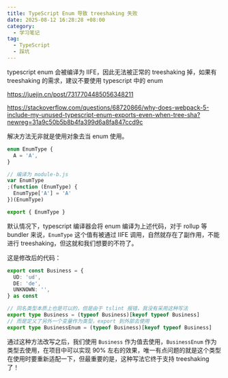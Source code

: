 ```yaml
---
title: TypeScript Enum 导致 treeshaking 失败
date: 2025-08-12 16:28:28 +08:00
category:
  - 学习笔记
tag:
  - TypeScript
  - 踩坑
---
```


typescript enum 会被编译为 IIFE，因此无法被正常的 treeshaking 掉，如果有 treeshaking 的需求，建议不要使用 typescript 中的 enum

https://juejin.cn/post/7317704485056348211

https://stackoverflow.com/questions/68720866/why-does-webpack-5-include-my-unused-typescript-enum-exports-even-when-tree-sha?newreg=31a9c50b5b8b4fa399d6a8fa847ccd9c

解决方法无非就是使用对象去当 enum 使用。

```typescript
enum EnumType {
  A = 'A',
}

// 编译为 module-b.js
var EnumType
;(function (EnumType) {
  EnumType['A'] = 'A'
})(EnumType)

export { EnumType }
```

默认情况下，typescript 编译器会将 enum 编译为上述代码，对于 rollup 等 bundler 来说，`EnumType` 这个值有被通过 IIFE 调用，自然就存在了副作用，不能进行 treeshaking，但这就和我们想要的不符了。

这是修改后的代码：

```typescript
export const Business = {
  UD: 'ud',
  DE: 'de',
  UNKNOWN: '',
} as const

// 同名类型本质上也是可以的，但是由于 tslint 报错，我没有采用这种写法
export type Business = (typeof Business)[keyof typeof Business]
// 而是定义了另外一个变量作为类型，export 到外部去使用
export type BusinessEnum = (typeof Business)[keyof typeof Business]
```

通过这种方法改写之后，我们使用 `Business` 作为值去使用，`BusinessEnum` 作为类型去使用，在项目中可以实现 90% 左右的效果，唯一有点问题的就是这个类型在使用时要重新适配一下，但最重要的是，这种写法它终于支持 treeshaking 了！
